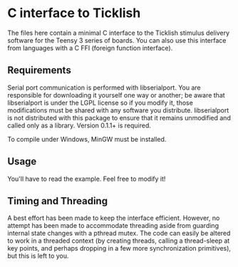 # C interface to Ticklish

The files here contain a minimal C interface to the Ticklish stimulus delivery
software for the Teensy 3 series of boards.  You can also use this interface
from languages with a C FFI (foreign function interface).

## Requirements

Serial port communication is performed with libserialport.  You are responsible for
downloading it yourself one way or another; be aware that libserialport is under the
LGPL license so if you modify it, those modifications must be shared with any software
you distribute.  libserialport is not distributed with this package to ensure that it
remains unmodified and called only as a library.  Version 0.1.1+ is
required.

To compile under Windows, MinGW must be installed. 

## Usage

You'll have to read the example.  Feel free to modify it!

## Timing and Threading

A best effort has been made to keep the interface efficient.  However, no attempt
has been made to accommodate threading aside from guarding internal state
changes with a pthread mutex.  The code can easily be altered to work in a threaded context
(by creating threads, calling a thread-sleep at key points, and perhaps
dropping in a few more synchronization primitives), but this is left to you.
